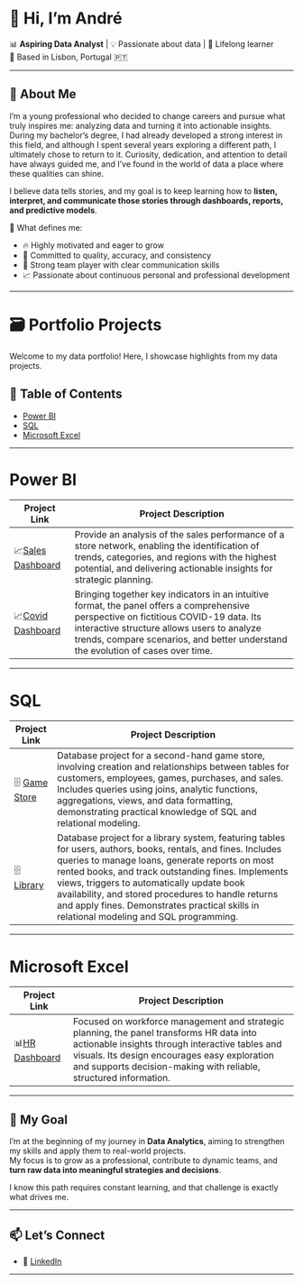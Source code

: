 # 👋 Hi, I’m André

📊 **Aspiring Data Analyst** | 💡 Passionate about data | 🚀 Lifelong learner  
📍 Based in Lisbon, Portugal 🇵🇹

---

## 🌟 About Me  

I’m a young professional who decided to change careers and pursue what truly inspires me: analyzing data and turning it into actionable insights. During my bachelor’s degree, I had already developed a strong interest in this field, and although I spent several years exploring a different path, I ultimately chose to return to it. Curiosity, dedication, and attention to detail have always guided me, and I’ve found in the world of data a place where these qualities can shine.

I believe data tells stories, and my goal is to keep learning how to **listen, interpret, and communicate those stories through dashboards, reports, and predictive models**.  

📌 What defines me:  
- 🔥 Highly motivated and eager to grow  
- 🎯 Committed to quality, accuracy, and consistency  
- 🤝 Strong team player with clear communication skills  
- 📈 Passionate about continuous personal and professional development

---




# 🗃️ Portfolio Projects
Welcome to my data portfolio! Here, I showcase highlights from my data projects.
## :file_folder: Table of Contents

- [Power BI](#power-bi)
- [SQL](#sql)
- [Microsoft Excel](#microsoft-excel)

---

# Power BI
| Project Link | Project Description |
|-------------|----------|
|📈[Sales Dashboard](https://github.com/andre-pedro/sales-dashboard)|Provide an analysis of the sales performance of a store network, enabling the identification of trends, categories, and regions with the highest potential, and delivering actionable insights for strategic planning.|
|📈[Covid Dashboard](https://github.com/andre-pedro/covid-dashboard)|Bringing together key indicators in an intuitive format, the panel offers a comprehensive perspective on fictitious COVID-19 data. Its interactive structure allows users to analyze trends, compare scenarios, and better understand the evolution of cases over time.|

---

# SQL
| Project Link | Project Description |
|-------------|----------|
| 🗄️ [Game Store](https://github.com/andre-pedro/game-store) |Database project for a second-hand game store, involving creation and relationships between tables for customers, employees, games, purchases, and sales. Includes queries using joins, analytic functions, aggregations, views, and data formatting, demonstrating practical knowledge of SQL and relational modeling.| 
| 🗄️ [Library](https://github.com/andre-pedro/library) |Database project for a library system, featuring tables for users, authors, books, rentals, and fines. Includes queries to manage loans, generate reports on most rented books, and track outstanding fines. Implements views, triggers to automatically update book availability, and stored procedures to handle returns and apply fines. Demonstrates practical skills in relational modeling and SQL programming.|

---

# Microsoft Excel
| Project Link | Project Description |
|-------------|----------|
|📊[HR Dashboard](https://github.com/andre-pedro/human-resources-dashboard)|Focused on workforce management and strategic planning, the panel transforms HR data into actionable insights through interactive tables and visuals. Its design encourages easy exploration and supports decision-making with reliable, structured information.|

---
## 🎯 My Goal  

I’m at the beginning of my journey in **Data Analytics**, aiming to strengthen my skills and apply them to real-world projects.  
My focus is to grow as a professional, contribute to dynamic teams, and **turn raw data into meaningful strategies and decisions**.  

I know this path requires constant learning, and that challenge is exactly what drives me.  

---

## 📫 Let’s Connect  

- 💼 [LinkedIn](https://linkedin.com/in/andre-pedro)

---

